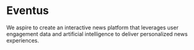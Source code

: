 # Eventus
We aspire to create an interactive news platform that leverages user engagement data and artificial intelligence to deliver personalized news experiences.
